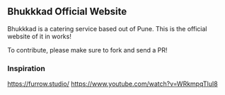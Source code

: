## Bhukkkad Official Website
Bhukkkad is a catering service based out of Pune. This is the official website of it in works!

To contribute, please make sure to fork and send a PR!
### Inspiration
https://furrow.studio/
https://www.youtube.com/watch?v=WRkmpqTluI8

